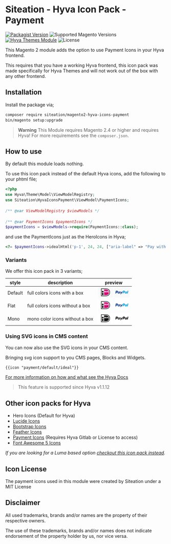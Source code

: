 # Siteation - Hyva Icon Pack - Payment

[![Packagist Version](https://img.shields.io/packagist/v/siteation/magento2-hyva-icons-payment?style=for-the-badge)](https://packagist.org/packages/siteation/magento2-hyva-icons-payment)
![Supported Magento Versions](https://img.shields.io/badge/magento-%202.4-brightgreen.svg?logo=magento&longCache=true&style=for-the-badge)
[![Hyva Themes Module](https://img.shields.io/badge/Hyva_Themes-Module-3df0af.svg?longCache=true&style=for-the-badge)](https://hyva.io/)
![License](https://img.shields.io/github/license/siteation/magento2-hyva-icons-payment?color=%23234&style=for-the-badge)

This Magento 2 module adds the option to use Payment Icons in your Hyva frontend.

This requires that you have a working Hyva frontend,
this icon pack was made specifically for Hyva Themes and will not work out of the box with any other frontend.

## Installation

Install the package via;

```bash
composer require siteation/magento2-hyva-icons-payment
bin/magento setup:upgrade
```

> **Warning** This Module requires Magento 2.4 or higher and requires Hyva!
> For more requirements see the `composer.json`.

## How to use

By default this module loads nothing.

To use this icon pack instead of the default Hyva icons, add the following to your phtml file;

```php
<?php
use Hyva\Theme\Model\ViewModelRegistry;
use Siteation\HyvaIconsPayment\ViewModel\PaymentIcons;

/** @var ViewModelRegistry $viewModels */

/** @var PaymentIcons $paymentIcons */
$paymentIcons = $viewModels->require(PaymentIcons::class);
```

and use the PaymentIcons just as the HeroIcons in Hyva;

```php
<?= $paymentIcons->idealHtml('p-1', 24, 24, ["aria-label" => "Pay with iDeal"]) ?>
```

### Variants

We offer this icon pack in 3 variants;

| style   | description                     | preview                                                                                                   |
| ------- | ------------------------------- | --------------------------------------------------------------------------------------------------------- |
| Default | full colors icons with a box    | ![iDeal](./view/frontend/web/svg/default/ideal.svg) ![paypal](./view/frontend/web/svg/default/paypal.svg) |
| Flat    | full colors icons without a box | ![iDeal](./view/frontend/web/svg/flat/ideal.svg) ![paypal](./view/frontend/web/svg/flat/paypal.svg)       |
| Mono    | mono color icons without a box  | ![iDeal](./view/frontend/web/svg/mono/ideal.svg) ![paypal](./view/frontend/web/svg/mono/paypal.svg)       |

### Using SVG icons in CMS content

You can now also use the SVG icons in your CMS content.

Bringing svg icon support to you CMS pages, Blocks and Widgets.

```txt
{{icon "payment/default/ideal"}}
```

[For more information on how and what see the Hyva Docs](https://docs.hyva.io/hyva-themes/writing-code/working-with-view-models/svgicons.html#using-svg-icons-in-cms-content)

> This feature is supported since Hyva v1.1.12

## Other icon packs for Hyva

- Hero Icons (Default for Hyva)
- [Lucide Icons](https://github.com/Siteation/magento2-hyva-icons-lucide)
- [Bootstrap Icons](https://github.com/Siteation/magento2-hyva-icons-bootstrap)
- [Feather Icons](https://github.com/Siteation/magento2-hyva-icons-feather)
- [Payment Icons](https://gitlab.hyva.io/hyva-themes/magento2-payment-icons) (Requires Hyva Gitlab or License to access)
- [Font Awesome 5 Icons](https://github.com/JaJuMa-GmbH/awesome-hyva)

_If you are looking for a Luma based option [checkout this icon pack instead](https://github.com/GrimLink/magento2-icon-packs)._

## Icon License

The payment icons used in this module were created by Siteation under a MIT License

## Disclaimer

All used trademarks, brands and/or names are the property of their respective owners.

The use of these trademarks,
brands and/or names does not indicate endorsement of the property holder by us,
nor vice versa.
